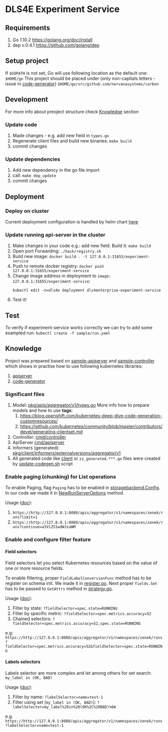 # DLS4E Experiment Service


## Requirements
1. Go 1.10.2 https://golang.org/doc/install
1. dep v.0.4.1 https://github.com/golang/dep


## Setup project
If `$GOPATH` is not set, Go will use following location as the default one: `$HOME/go`
This project should be placed under (only non-capitals letters - issue in
 [code-generator](https://github.com/kubernetes/code-generator/issues/20#issuecomment-412686432)) `$HOME/go/src/github.com/nervanasystems/carbon`


## Development
For more info about preoject structure check [Knowledge](#knowledge) section

### Update code
1. Made changes - e.g. add new field in `types.go`
1. Regenerate client files and build new binaries: `make build`
1. commit changes

### Update dependencies
1. Add new dependency in the go file import
1. call: `make dep_update`
1. commit changes


## Deployment

### Deploy on cluster
Current deployment configuration is handled by helm chart [here](../../dls4e-charts/experiment-service)

### Update running api-server in the cluster
1. Make changes in your code e.g.: add new field. Build it: `make build`
1. Open port Forwarding: `./hack/registry.sh`
1. Build new image: `docker build . -t 127.0.0.1:31655/experiment-service`
1. Push to remote docker registry: `docker push 127.0.0.1:31655/experiment-service`
1. Change image address in deployment to `image: 127.0.0.1:31655/experiment-service`: 
    ```
    kubectl edit -n=dls4e deployment dls4enterprise-experiment-service
    ```
1. Test it!

## Test
To verify if experiment-service works correctly we can try to add some exampled run: `kubectl create -f sample/run.yaml`


## Knowledge
Project was prepared based on [sample-apiserver](https://github.com/kubernetes/sample-apiserver) and
[sample-controller](https://github.com/kubernetes/sample-controller) which shows in practise 
how to use following kubernetes libraries:
1. [apiserver](https://github.com/kubernetes/apiserver)
1. [code-generator](https://github.com/kubernetes/code-generator)

### Significant files
1. Model: [pkg/apis/aggregator/v1/types.go](pkg/apis/aggregator/v1/types.go)
    More info how to prepare models and how to use **tags**:
    1.  https://blog.openshift.com/kubernetes-deep-dive-code-generation-customresources/
    1.  https://github.com/kubernetes/community/blob/master/contributors/devel/generating-clientset.md
1. Controller: [cmd/controller](cmd/controller)
1. ApiServer [cmd/apiserver](cmd/apiserver)
1. Informers (generated): [pkg/client/informers/externalversions/aggregator/v1](pkg/client/informers/externalversions/aggregator/v1)
1. All generated code like [client](pkg/client) or `zz_generated.***.go` files were created by [update-codegen.sh](hack/update-codegen.sh) script

### Enable paging (chunking) for List operations
To enable Paging, flag `Paging` has to be enabled in [storagebackend.Config](https://github.com/kubernetes/apiserver/blob/master/pkg/storage/storagebackend/config.go).
In our code we made it in [NewRunServerOptions](https://github.com/NervanaSystems/carbon/blob/develop/applications/experiment-service/cmd/apiserver/start.go#L46) method.

Usage ([doc](https://github.com/kubernetes/kubernetes/commit/35ffb5c6cf70974c0a571cd1ebdc72ad8d0f8332)):
1. `https://http://127.0.0.1:8080/apis/aggregator/v1/namespaces/zenek/runs?limit=1`
1. `https://http://127.0.0.1:8080/apis/aggregator/v1/namespaces/zenek/runs?continue=a3ViZS1wdWJsaWM`

### Enable and configure filter feature

#### Field selectors
Field selectors let you select Kubernetes resources based on the value of one or more resource fields.

To enable filtering, proper `FieldLabelConversionFunc` method has to be register on schema init. We made it in [register.go](pkg/apis/aggregator/v1/register.go#L43).
Next proper `fields.Set` has to be passed to `GetAttrs` method in [strategy.go](pkg/registry/aggregator/run/strategy.go#L47).

Usage ([doc](https://kubernetes.io/docs/concepts/overview/working-with-objects/field-selectors/)):
1. Filter by state: `?fieldSelector=spec.state=RUNNING`
1. Filter by specific metric: `?fieldSelector=spec.metrics.accuracy=52`
1. Chained selectors: `?fieldSelector=spec.metrics.accuracy=52,spec.state=RUNNING`

e.g: `https://http://127.0.0.1:8080/apis/aggregator/v1/namespaces/zenek/runs?fieldSelector=spec.metrics.accuracy=52&fieldSelector=spec.state=RUNNING`

#### Labels selectors
Labels selector are more complex and let among others for set search: `my_label in (OK, BAD)`

Usage ([doc](https://kubernetes.io/docs/concepts/overview/working-with-objects/labels/#api)):
1. Filter by name: `?labelSelector=name=test-1`
1. Filter using set (`my_label in (OK, BAD)`): `?labelSelector=my_label%20in%20(OK%2C%20BAD)%0A`

e.g. `https://http://127.0.0.1:8080/apis/aggregator/v1/namespaces/zenek/runs?labelSelector=name=test-1`
